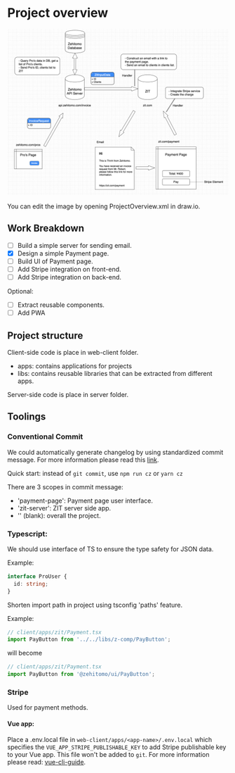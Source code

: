 # Project overview

![Project Overview](images/overview.png 'Project Overview')

You can edit the image by opening ProjectOverview.xml in draw.io.

## Work Breakdown

- [ ] Build a simple server for sending email.
- [x] Design a simple Payment page.
- [ ] Build UI of Payment page.
- [ ] Add Stripe integration on front-end.
- [ ] Add Stripe integration on back-end.

Optional:

- [ ] Extract reusable components.
- [ ] Add PWA

## Project structure

Client-side code is place in web-client folder.

- apps: contains applications for projects
- libs: contains reusable libraries that can be extracted from different apps.

Server-side code is place in server folder.

## Toolings

### Conventional Commit

We could automatically generate changelog by using standardized commit message.
For more information please read this [link](https://conventionalcommits.org/).

Quick start: instead of `git commit`, use `npm run cz` or `yarn cz`

There are 3 scopes in commit message:

- 'payment-page': Payment page user interface.
- 'zit-server': ZIT server side app.
- '' (blank): overall the project.

### Typescript:

We should use interface of TS to ensure the type safety for JSON data.

Example:

```ts
interface ProUser {
  id: string;
}
```

Shorten import path in project using tsconfig 'paths' feature.

Example:

```ts
// client/apps/zit/Payment.tsx
import PayButton from '../../libs/z-comp/PayButton';
```

will become

```ts
// client/apps/zit/Payment.tsx
import PayButton from '@zehitomo/ui/PayButton';
```

### Stripe

Used for payment methods.

#### Vue app:

Place a .env.local file in `web-client/apps/<app-name>/.env.local` which specifies the `VUE_APP_STRIPE_PUBLISHABLE_KEY` to add Stripe publishable key to your Vue app. This file won't be added to `git`.
For more information please read: [vue-cli-guide](https://cli.vuejs.org/guide/mode-and-env.html#using-env-variables-in-client-side-code).
